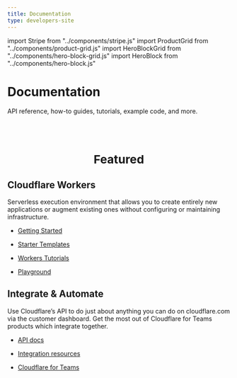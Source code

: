 ```yaml
---
title: Documentation
type: developers-site
---
```


import Stripe from "../components/stripe.js"
import ProductGrid from "../components/product-grid.js"
import HeroBlockGrid from "../components/hero-block-grid.js"
import HeroBlock from "../components/hero-block.js"

<Stripe>

# Documentation

API reference, how-to guides, tutorials, example code, and more.

</Stripe>

<ProductGrid/>

<br/>
<br/>

<span style="font-size: 1.25em; text-align: center">

## Featured

</span>

<HeroBlockGrid>
  <div>
    <HeroBlock>
      <h2>Cloudflare Workers</h2>
      <p>Serverless execution environment that allows you to create entirely new applications or augment existing ones without configuring or maintaining infrastructure.</p>
      <ul>
        <li><p><a href="https://developers.cloudflare.com/workers/learning/getting-started">Getting Started</a></p></li>
        <li><p><a href="https://developers.cloudflare.com/workers/starters">Starter Templates</a></p></li>
        <li><p><a href="https://developers.cloudflare.com/workers/tutorials">Workers Tutorials</a></p></li>
        <li><p><a href="https://cloudflareworkers.com/#36ebe026bf3510a2e5acace89c09829f:about:blank">Playground</a></p></li>
      </ul>
    </HeroBlock>
  </div>

  <div>
    <HeroBlock>
      <h2>Integrate &amp; Automate</h2>
      <p>Use Cloudflare’s API to do just about anything you can do on cloudflare.com via the customer dashboard. Get the most out of Cloudflare for Teams products which integrate together.</p>
      <ul>
        <li><p><a href="https://api.cloudflare.com/">API docs</a></p></li>
        <li><p><a href="https://cloudflare.com/integrations/">Integration resources</a></p></li>
        <li><p><a href="https://developers.cloudflare.com/cloudflare-one/">Cloudflare for Teams</a></p></li>
      </ul>
    </HeroBlock>
  </div>
</HeroBlockGrid>
